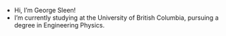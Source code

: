 - Hi, I’m George Sleen!
- I’m currently studying at the University of British Columbia, pursuing a degree in Engineering Physics.

<!---
georgeSleen/georgeSleen is a ✨ special ✨ repository because its `README.md` (this file) appears on your GitHub profile.
You can click the Preview link to take a look at your changes.
--->
